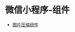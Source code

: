 # 微信小程序-组件

- [图片压缩组件](https://github.com/pmkx2/wxmp-components/tree/main/packages/wxmp-compress-image)
